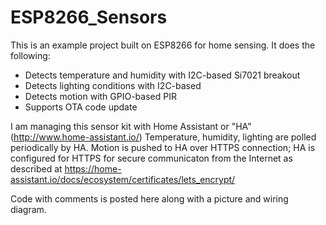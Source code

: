 # ESP8266_Sensors
This is an example project built on ESP8266 for home sensing.
It does the following:

- Detects temperature and humidity with I2C-based Si7021 breakout
- Detects lighting conditions with I2C-based 
- Detects motion with GPIO-based PIR
- Supports OTA code update

I am managing this sensor kit with Home Assistant or "HA" (http://www.home-assistant.io/)
Temperature, humidity, lighting are polled periodically by HA.  Motion is pushed to HA over HTTPS connection; HA is configured for HTTPS for secure communicaton from the Internet as described at https://home-assistant.io/docs/ecosystem/certificates/lets_encrypt/

Code with comments is posted here along with a picture and wiring diagram.
